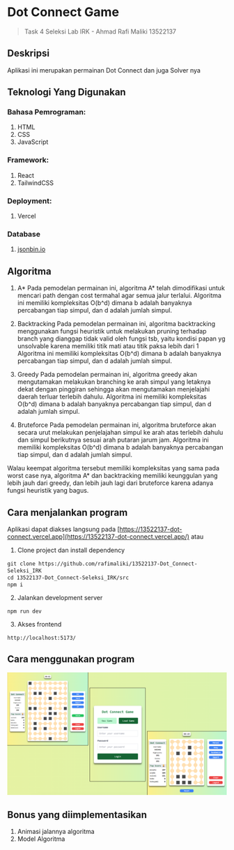 # Dot Connect Game 
> Task 4 Seleksi Lab IRK - Ahmad Rafi Maliki 13522137

## Deskripsi

Aplikasi ini merupakan permainan Dot Connect dan juga Solver nya

## Teknologi Yang Digunakan

### Bahasa Pemrograman:
1. HTML
2. CSS
3. JavaScript
   
### Framework:
1. React
2. TailwindCSS
   
### Deployment:
1. Vercel

### Database
1. [jsonbin.io](https://jsonbin.io/app)


## Algoritma

1. A*
Pada pemodelan permainan ini, algoritma A* telah dimodifikasi untuk mencari path dengan cost termahal agar semua jalur terlalui. Algoritma ini memiliki kompleksitas O(b^d) dimana b adalah banyaknya percabangan tiap simpul, dan d adalah jumlah simpul.
  
2. Backtracking
Pada pemodelan permainan ini, algoritma backtracking menggunakan fungsi heuristik untuk melakukan pruning terhadap branch yang dianggap tidak valid oleh fungsi tsb, yaitu kondisi papan yg unsolvable karena memiliki titik mati atau titik paksa lebih dari 1 Algoritma ini memiliki kompleksitas O(b^d) dimana b adalah banyaknya percabangan tiap simpul, dan d adalah jumlah simpul.
   
3. Greedy
Pada pemodelan permainan ini, algoritma greedy akan mengutamakan melakukan branching ke arah simpul yang letaknya dekat dengan pinggiran sehingga akan mengutamakan menjelajahi daerah terluar terlebih dahulu. Algoritma ini memiliki kompleksitas O(b^d) dimana b adalah banyaknya percabangan tiap simpul, dan d adalah jumlah simpul.  
  
4. Bruteforce
Pada pemodelan permainan ini, algoritma bruteforce akan secara urut melakukan penjelajahan simpul ke arah atas terlebih dahulu dan simpul berikutnya sesuai arah putaran jarum jam. Algoritma ini memiliki kompleksitas O(b^d) dimana b adalah banyaknya percabangan tiap simpul, dan d adalah jumlah simpul.

Walau keempat algoritma tersebut memiliki kompleksitas yang sama pada worst case nya, algoritma A* dan backtracking memiliki keunggulan yang lebih jauh dari greedy, dan lebih jauh lagi dari bruteforce karena adanya fungsi heuristik yang bagus.

## Cara menjalankan program

Aplikasi dapat diakses langsung pada [https://13522137-dot-connect.vercel.app](https://13522137-dot-connect.vercel.app/) atau

1. Clone project dan install dependency
```
git clone https://github.com/rafimaliki/13522137-Dot_Connect-Seleksi_IRK
cd 13522137-Dot_Connect-Seleksi_IRK/src
npm i
```
2. Jalankan development server
```
npm run dev
```
3. Akses frontend
```
http://localhost:5173/
```

## Cara menggunakan program

![screenshot](img/screenshot.png)

## Bonus yang diimplementasikan
1. Animasi jalannya algoritma
2. Model Algoritma


